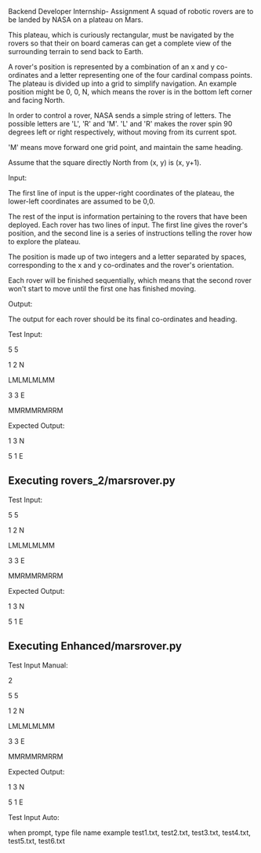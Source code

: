 Backend Developer Internship- Assignment
A squad of robotic rovers are to be landed by NASA on a plateau on Mars.  

This plateau, which is curiously rectangular, must be navigated by the rovers so that their on board cameras can get a complete view of the surrounding terrain to send back to Earth.  

A rover's position is represented by a combination of an x and y co-ordinates and a letter representing one of the four cardinal compass points. The plateau is divided up into a grid to simplify navigation. An example position might be 0, 0, N, which means the rover is in the bottom left corner and facing North.  

In order to control a rover, NASA sends a simple string of letters. The possible letters are 'L', 'R' and 'M'. 'L' and 'R' makes the rover spin 90 degrees left or right respectively, without moving from its current spot.  

'M' means move forward one grid point, and maintain the same heading.  

Assume that the square directly North from (x, y) is (x, y+1).  

Input:  

The first line of input is the upper-right coordinates of the plateau, the lower-left coordinates are assumed to be 0,0.  

The rest of the input is information pertaining to the rovers that have been deployed. Each rover has two lines of input. The first line gives the rover's position, and the second line is a series of instructions telling the rover how to explore the plateau.  

The position is made up of two integers and a letter separated by spaces, corresponding to the x and y co-ordinates and the rover's orientation.  

Each rover will be finished sequentially, which means that the second rover   won't start to move until the first one has finished moving.  

Output:  

The output for each rover should be its final co-ordinates and heading.  

Test Input:  

5 5  

1 2 N  

LMLMLMLMM  

3 3 E  

MMRMMRMRRM  

Expected Output:  

1 3 N  

5 1 E  


## Executing rovers_2/marsrover.py  

Test Input:

5 5

1 2 N

LMLMLMLMM

3 3 E

MMRMMRMRRM

Expected Output:

1 3 N

5 1 E
  

## Executing Enhanced/marsrover.py  


Test Input Manual:

2

5 5

1 2 N

LMLMLMLMM

3 3 E

MMRMMRMRRM

Expected Output:

1 3 N

5 1 E

Test Input Auto:

when prompt, type file name 
example test1.txt, test2.txt, test3.txt, test4.txt, test5.txt, test6.txt






